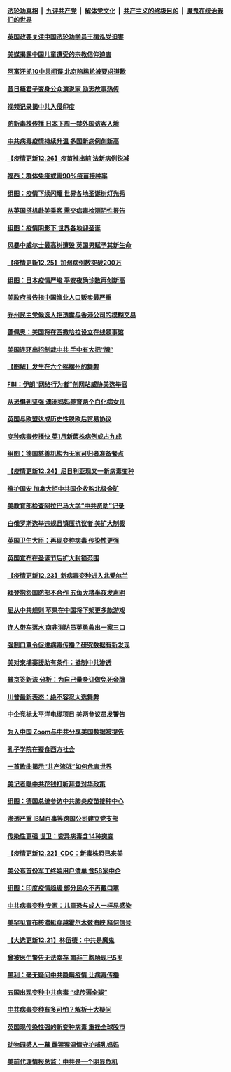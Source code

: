 ####  [法轮功真相](../../../../basic/blob/master/README.md?t=12271902) &nbsp;|&nbsp; [九评共产党](../../../../9ping.md/blob/master/README.md?t=12271902) &nbsp;|&nbsp; [解体党文化](../../../../jtdwh.md/blob/master/README.md?t=12271902)  &nbsp;|&nbsp; [共产主义的终极目的](../../../../gczydzjmd.md/blob/master/README.md?t=12271902) &nbsp;|&nbsp; [魔鬼在统治我们的世界](../../../../mgztzwmdsj.md/blob/master/README.md?t=12271902) 

#### [英国政要关注中国法轮功学员王楣泓受迫害](../pages/nsc418/n12646757.md?t=12271902) 

#### [美媒揭露中国儿童遭受的宗教信仰迫害](../pages/nsc418/n12646725.md?t=12271902) 

#### [阿富汗抓10中共间谍 北京陷尴尬被要求道歉](../pages/nsc418/n12646735.md?t=12271902) 

#### [昔日瘾君子变身公众演说家 励志故事热传](../pages/nsc418/n12646477.md?t=12271902) 

#### [视频记录揭中共入侵印度](../pages/nsc418/n12646489.md?t=12271902) 

#### [防新毒株传播 日本下周一禁外国访客入境](../pages/nsc418/n12646537.md?t=12271902) 

#### [中共病毒疫情持续升温 多国新病例创新高](../pages/nsc418/n12646569.md?t=12271902) 

#### [【疫情更新12.26】疫苗推出前 法新病例锐减](../pages/nsc418/n12646347.md?t=12271902) 

#### [福西：群体免疫或需90%疫苗接种率](../pages/nsc418/n12646240.md?t=12271902) 

#### [组图：疫情下续闪耀 世界各地圣诞树灯光秀](../pages/nsc418/n12646149.md?t=12271902) 

#### [从英国搭机赴美乘客 需交病毒检测阴性报告](../pages/nsc418/n12645337.md?t=12271902) 

#### [组图：疫情阴影下 世界各地迎圣诞](../pages/nsc418/n12645212.md?t=12271902) 

#### [风暴中威尔士最高树遭毁 英国男赋予其新生命](../pages/nsc418/n12644809.md?t=12271902) 

#### [【疫情更新12.25】加州病例数突破200万](../pages/nsc418/n12644666.md?t=12271902) 

#### [组图：日本疫情严峻 平安夜确诊数再创新高](../pages/nsc418/n12644499.md?t=12271902) 

#### [美政府报告指中国渔业人口贩卖最严重](../pages/nsc418/n12644327.md?t=12271902) 

#### [乔州民主党候选人拒透露与香港公司的模糊交易](../pages/nsc418/n12643329.md?t=12271902) 

#### [蓬佩奥：美国将在西撒哈拉设立在线领事馆](../pages/nsc418/n12643291.md?t=12271902) 

#### [美国连环出招制裁中共 手中有大把“牌”](../pages/nsc418/n12643179.md?t=12271902) 

#### [【图解】发生在六个摇摆州的舞弊](../pages/nsc418/n12636218.md?t=12271902) 

#### [FBI：伊朗“网络行为者”创网站威胁美选举官](../pages/nsc418/n12643255.md?t=12271902) 

#### [从恐惧到坚强 澳洲妈妈养育两个白化病女儿](../pages/nsc418/n12642927.md?t=12271902) 

#### [英国与欧盟达成历史性脱欧后贸易协议](../pages/nsc418/n12643316.md?t=12271902) 

#### [变种病毒传播快 英1月新菌株病例或占九成](../pages/nsc418/n12643050.md?t=12271902) 

#### [组图：德国慈善机构为无家可归者准备餐点](../pages/nsc418/n12642677.md?t=12271902) 

#### [【疫情更新12.24】尼日利亚现又一新病毒变种](../pages/nsc418/n12642416.md?t=12271902) 

#### [维护国安 加拿大拒中共国企收购北极金矿](../pages/nsc418/n12642110.md?t=12271902) 

#### [美教育部检查阿拉巴马大学“中共资助”记录](../pages/nsc418/n12641305.md?t=12271902) 

#### [白俄罗斯选举违规且镇压抗议者 美扩大制裁](../pages/nsc418/n12640995.md?t=12271902) 

#### [英国卫生大臣：再现变种病毒 传染性更强](../pages/nsc418/n12640959.md?t=12271902) 

#### [英国宣布在圣诞节后扩大封锁范围](../pages/nsc418/n12640789.md?t=12271902) 

#### [【疫情更新12.23】新病毒变种进入北爱尔兰](../pages/nsc418/n12640367.md?t=12271902) 

#### [拜登抱怨国防部不合作 五角大楼半夜发声明](../pages/nsc418/n12640816.md?t=12271902) 

#### [屈从中共规则 苹果在中国将下架更多款游戏](../pages/nsc418/n12640767.md?t=12271902) 

#### [连人带车落水 南非消防员英勇救出一家三口](../pages/nsc418/n12640128.md?t=12271902) 

#### [强制口罩令促进病毒传播？研究数据有新发现](../pages/nsc418/n12640677.md?t=12271902) 

#### [美对柬埔寨援助有条件：抵制中共渗透](../pages/nsc418/n12640721.md?t=12271902) 

#### [普京签新法 分析：为自己量身订做免死金牌](../pages/nsc418/n12640251.md?t=12271902) 

#### [川普最新表态：绝不容忍大选舞弊](../pages/nsc418/n12640094.md?t=12271902) 

#### [中企竞标太平洋电缆项目 美两参议员发警告](../pages/nsc418/n12639867.md?t=12271902) 

#### [为入中国 Zoom与中共分享美国数据被提告](../pages/nsc418/n12639327.md?t=12271902) 

#### [孔子学院在蚕食西方社会](../pages/nsc418/n12566009.md?t=12271902) 

#### [一首歌曲揭示“共产流氓”如何危害世界](../pages/nsc418/n12637432.md?t=12271902) 

#### [美记者曝中共花钱打听拜登对华政策](../pages/nsc418/n12638584.md?t=12271902) 

#### [组图：德国总统参访中共肺炎疫苗接种中心](../pages/nsc418/n12638063.md?t=12271902) 

#### [渗透严重 IBM百事等跨国公司建立党支部](../pages/nsc418/n12638490.md?t=12271902) 

#### [传染性更强 世卫：变异病毒含14种突变](../pages/nsc418/n12638390.md?t=12271902) 

#### [【疫情更新12.22】CDC：新毒株恐已来美](../pages/nsc418/n12637805.md?t=12271902) 

#### [美公布首份军工终端用户清单 含58家中企](../pages/nsc418/n12636525.md?t=12271902) 

#### [组图：印度疫情趋缓 部分民众不再戴口罩](../pages/nsc418/n12635658.md?t=12271902) 

#### [中共病毒变种 专家：儿童恐与成人一样易感染](../pages/nsc418/n12637001.md?t=12271902) 

#### [美罕见宣布核潜艇穿越霍尔木兹海峡 释何信号](../pages/nsc418/n12636905.md?t=12271902) 

#### [【大选更新12.21】林伍德：中共是魔鬼](../pages/nsc418/n12635482.md?t=12271902) 

#### [曾被医生警告无法幸存 南非三胞胎现已5岁](../pages/nsc418/n12635695.md?t=12271902) 

#### [黑利：毫无疑问中共隐瞒疫情 让病毒传播](../pages/nsc418/n12636205.md?t=12271902) 

#### [五国出现变种中共病毒 “或传遍全球”](../pages/nsc418/n12636256.md?t=12271902) 

#### [中共病毒变种有多可怕？解析十大疑问](../pages/nsc418/n12636110.md?t=12271902) 

#### [英国现传染性强的新变种病毒 重挫全球股市](../pages/nsc418/n12636004.md?t=12271902) 

#### [动物园感人一幕 雌猩猩温情守护哺乳妈妈](../pages/nsc418/n12635312.md?t=12271902) 

#### [美前代理情报总监：中共是一个明显危机](../pages/nsc418/n12635965.md?t=12271902) 

